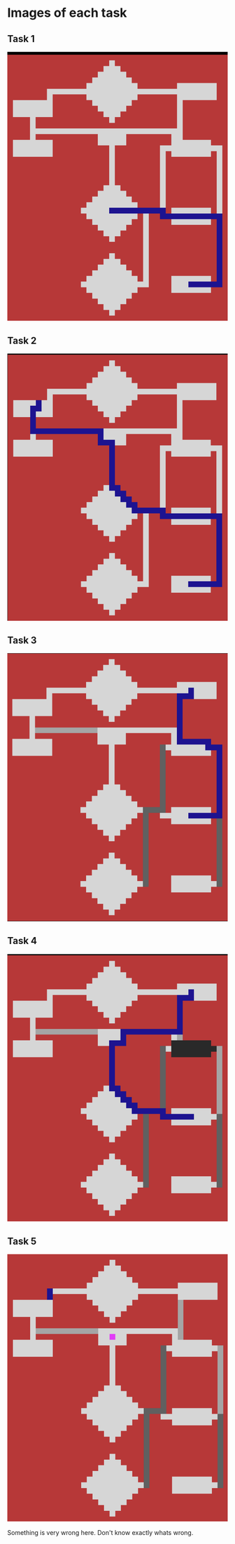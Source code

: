 # Images of each task

## Task 1

![Task 1](./images/task1.png)
<div style="page-break-after: always;"></div>

## Task 2

![Task 2](./images/task2.png)
<div style="page-break-after: always;"></div>

## Task 3

![Task 3](./images/task3.png)
<div style="page-break-after: always;"></div>

## Task 4

![Task 4](./images/task4.png)
<div style="page-break-after: always;"></div>

## Task 5

![Task 5](./images/task5.png)

Something is very wrong here. Don't know exactly whats wrong.
